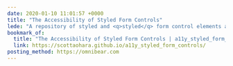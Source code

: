 ```yaml
---
date: 2020-01-10 11:01:57 +0000
title: "The Accessibility of Styled Form Controls"
lede: "A repository of styled and <q>styled</q> form control elements and markup patterns, and how they are announced by screen readers."
bookmark_of:
  title: "The Accessibility of Styled Form Controls | a11y_styled_form_…"
  link: https://scottaohara.github.io/a11y_styled_form_controls/
posting_method: https://omnibear.com
---
```

